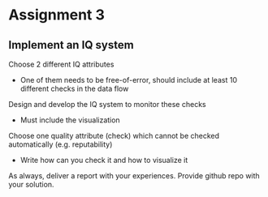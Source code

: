 # Assignment 3

## Implement an IQ system
Choose 2 different IQ attributes
* One of them needs to be free-of-error, should include at least 10 different checks in the data flow

Design and develop the IQ system to monitor these checks
* Must include the visualization

Choose one quality attribute (check) which cannot be checked automatically (e.g. reputability)
* Write how can you check it and how to visualize it


As always, deliver a report with your experiences. Provide github repo with your solution.
